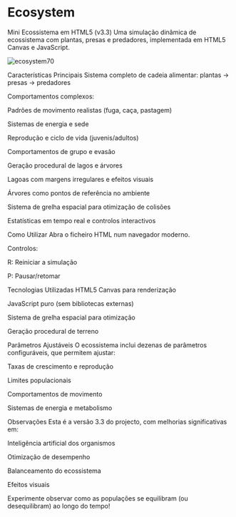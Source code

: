 # Ecosystem

Mini Ecossistema em HTML5 (v3.3)
Uma simulação dinâmica de ecossistema com plantas, presas e predadores, implementada em HTML5 Canvas e JavaScript.

![ecosystem70](https://github.com/user-attachments/assets/4ca1666b-5d1c-4a16-b778-04b5528362bf)


Características Principais
Sistema completo de cadeia alimentar: plantas → presas → predadores

Comportamentos complexos:

Padrões de movimento realistas (fuga, caça, pastagem)

Sistemas de energia e sede

Reprodução e ciclo de vida (juvenis/adultos)

Comportamentos de grupo e evasão

Geração procedural de lagos e árvores

Lagoas com margens irregulares e efeitos visuais

Árvores como pontos de referência no ambiente

Sistema de grelha espacial para otimização de colisões

Estatísticas em tempo real e controlos interactivos

Como Utilizar
Abra o ficheiro HTML num navegador moderno.

Controlos:

R: Reiniciar a simulação

P: Pausar/retomar

Tecnologias Utilizadas
HTML5 Canvas para renderização

JavaScript puro (sem bibliotecas externas)

Sistema de grelha espacial para otimização

Geração procedural de terreno

Parâmetros Ajustáveis
O ecossistema inclui dezenas de parâmetros configuráveis, que permitem ajustar:

Taxas de crescimento e reprodução

Limites populacionais

Comportamentos de movimento

Sistemas de energia e metabolismo

Observações
Esta é a versão 3.3 do projecto, com melhorias significativas em:

Inteligência artificial dos organismos

Otimização de desempenho

Balanceamento do ecossistema

Efeitos visuais

Experimente observar como as populações se equilibram (ou desequilibram) ao longo do tempo!
